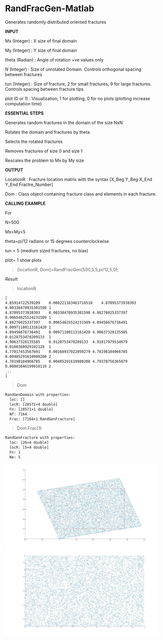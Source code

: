 # RandFracGen-Matlab

 Generates randomly distributed oriented fractures


**INPUT**

 Mx    (Integer) : X size of final domain 

 My    (Integer) : Y size of final domain

 theta (Radian)  : Angle of rotation +ve values only

 N     (Integer) : Size of unrotated Domain. Controls orthogonal spacing between fractures

 tun   (Integer) : Size of fracture, 2 for small fractures, 9 for large fractures. Controls spacing between fracture tips

 plot  (0 or 1)  : Visualization, 1 for plotting, 0 for no plots (plotting increase computation time)


**ESSENTIAL STEPS**

 Generates random fractures in the domain of the size NxN

 Rotates the domain and fractures by theta

 Selects the rotated fractures

 Removes fractures of size 0 and size 1

 Rescales the problem to Mx by My size


**OUTPUT**

 LocationR     : Fracture location matrix with the syntax [X_Beg Y_Beg X_End Y_End Fractre_Number]

 Dom           : Class object containing fracture class and elements in each fracture. 


**CALLING EXAMPLE**

 For

 N=500

 Mx=My=5

 theta=pi/12 radians  or 15 degrees counterclockwise

 tun = 5 (medium sized fractures, no bias)

 plot= 1 show plots

>[locationR, Dom]=RandFracGen(500,5,5,pi/12,5,0);


*Result*
>locationR

    [
    4.85914722539209	0.000221163463716518	4.87095373938303	0.00338470935301598	1
    4.87095373938303	0.00338470935301598	4.88276025337397	0.00654825524231509	1
    4.88276025337397	0.00654825524231509	4.89456676736491	0.00971180113161420	1
    4.89456676736491	0.00971180113161420	4.90637328135585	0.0128753470209133	1
    4.90637328135585	0.0128753470209133	4.91817979534679	0.0160388929102128	1
    4.77017453567691	0.00168937022050279	4.78198104966785	0.00485291610980208	2
    4.78198104966785	0.00485291610980208	4.79378756365879	0.00801646199910119	2
    ...
    ]

>Dom

    RandGenDomain with properties:
      loc: []
      locR: [28571×4 double]
      Fn: [28571×1 double]
      Nf: 7164
      Frac: [7164×1 RandGenFracture]
      

>Dom.Frac(1)

    RandGenFracture with properties:
      loc: [26×4 double]
      locR: [5×4 double]
      Fn: 1
      Ne: 5

![Alt text](/images/RandFracU.jpg?raw=true "Selection Box")
![Alt text](/images/RandFracR.jpg?raw=true "Output rotated fractures")

    
